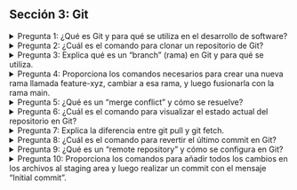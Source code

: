 ## Sección 3: Git
<details>
<summary>Pregunta 1: ¿Qué es Git y para qué se utiliza en el desarrollo de software?</summary>

* Git es un sistema de control de versiones distribuido. Se utiliza en el desarrollo de software para rastrear cambios en el código fuente. Permite a los desarrolladores trabajar en paralelo en diferentes características o solucionar bugs, sin interferir con el trabajo de los demás.
</details>

<details>
<summary>Pregunta 2: ¿Cuál es el comando para clonar un repositorio de Git?</summary>

El comando para clonar un repositorio de Git es `git clone`. Se utiliza seguido de la URL del repositorio que deseas clonar. Por ejemplo:

```
git clone https://github.com/username/repo.git
```
</details>

<details> <summary>Pregunta 3: Explica qué es un “branch” (rama) en Git y para qué se utiliza.</summary>

* Un “branch” (rama) en Git es una línea independiente de desarrollo. Se utiliza para trabajar en diferentes características o solucionar bugs sin afectar la rama principal (generalmente llamada “main” o “master”). 
* Una vez que el trabajo en una rama está completo, se puede fusionar de nuevo en la rama principal. 
</details>

<details> <summary>Pregunta 4: Proporciona los comandos necesarios para crear una nueva rama llamada feature-xyz, cambiar a esa rama, y luego fusionarla con la rama main.</summary>

* Para crear una nueva rama y cambiar a ella, puedes usar los siguientes comandos:
```
git branch feature-xyz
```
```
git checkout feature-xyz
```
O puedes hacer ambas cosas en un solo paso con el comando checkout y la opción -b:

```
git checkout -b feature-xyz
```

* Una vez que hayas terminado de trabajar en la rama feature-xyz, puedes fusionarla con la rama main con los siguientes comandos:
```
git checkout main
git merge feature-xyz
```
</details>

<details> <summary>Pregunta 5: ¿Qué es un “merge conflict” y cómo se resuelve?</summary>

Un “merge conflict” ocurre cuando Git no puede resolver automáticamente las diferencias entre dos ramas durante una fusión. Esto suele suceder cuando se han realizado cambios en la misma parte del mismo archivo en ambas ramas.

Para resolver un conflicto de fusión, debes editar manualmente el archivo en conflicto para decidir qué cambios conservar. Luego, puedes agregar el archivo resuelto a la etapa con git add y continuar con la fusión con git commit. 
</details>

<details> <summary>Pregunta 6: ¿Cuál es el comando para visualizar el estado actual del repositorio en Git?</summary>

El comando para visualizar el estado actual del repositorio en Git es git status. Este comando muestra qué archivos han cambiado y cuáles están listos para ser confirmados (comitted). 
</details>

<details> <summary>Pregunta 7: Explica la diferencia entre git pull y git fetch.</summary>

`git pull` y `git fetch` son dos comandos que se utilizan para obtener cambios desde un repositorio remoto. La diferencia es que `git pull` obtiene los cambios y los fusiona con tu rama actual, mientras que `git fetch` solo obtiene los cambios pero no los fusiona. Después de un `git fetch`, puedes revisar los cambios antes de decidir si quieres fusionarlos o no. 
</details>

<details> <summary>Pregunta 8: ¿Cuál es el comando para revertir el último commit en Git?</summary>

El comando para revertir el último commit en Git es: 
```
git revert HEAD
```
Este comando crea un nuevo commit que deshace los cambios realizados en el último commit. 
</details>

<details> <summary>Pregunta 9: ¿Qué es un “remote repository” y cómo se configura en Git?</summary>

Un “remote repository” es un repositorio de Git que está alojado en Internet o en alguna otra red. Se utiliza para colaborar con otros en un proyecto. Puedes configurar un repositorio remoto con el comando git remote add, seguido del nombre que quieres dar al repositorio remoto y la URL del repositorio. Por ejemplo:

```
git remote add origin https://github.com/username/repo.git
```
</details>

<details> 
<summary>Pregunta 10: Proporciona los comandos para añadir todos los cambios en los archivos al staging area y luego realizar un commit con el mensaje “Initial commit”.</summary>

Para añadir todos los cambios en los archivos al staging area, puedes usar el comando `git add .` Luego, puedes realizar un commit con el mensaje “Initial commit” con el comando `git commit -m "Initial commit"`. Aquí están los dos comandos:
```
git add .
git commit -m "Initial commit"
```
</details>
